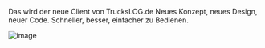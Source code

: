 Das wird der neue Client von TrucksLOG.de
Neues Konzept, neues Design, neuer Code.
Schneller, besser, einfacher zu Bedienen.

![image](https://github.com/TrucksLOG/TrucksLOG-Momentum-2/assets/79003919/bea08cac-5961-43b4-8f87-5a6de07fd772)
